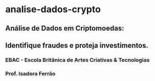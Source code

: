 # analise-dados-crypto

## Análise de Dados em Criptomoedas:
## Identifique fraudes e proteja investimentos.

### EBAC -  Escola Britânica de Artes Criativas & Tecnologias
### Prof. Isadora Ferrão


